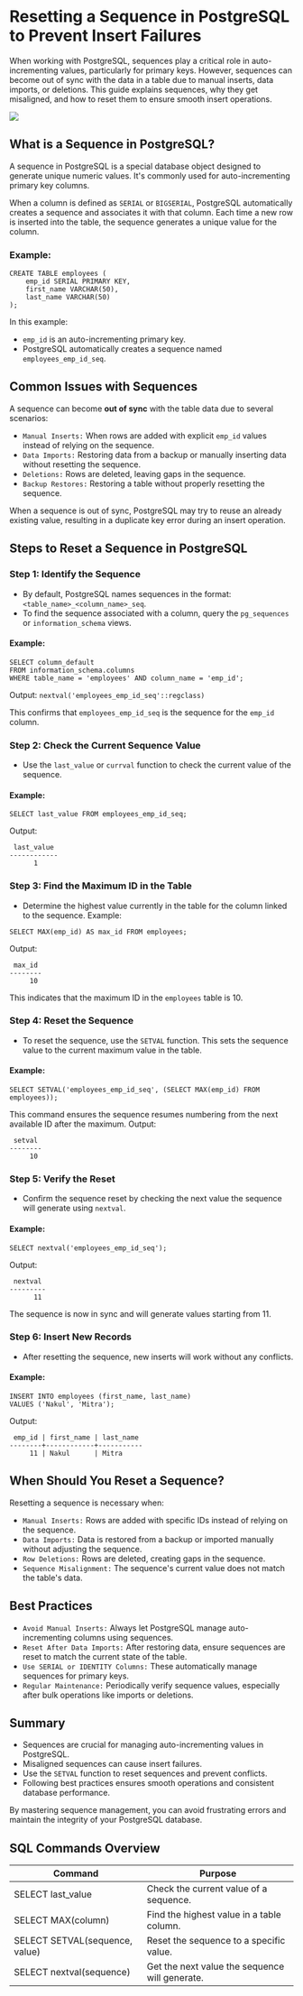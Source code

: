 # Resetting a Sequence in PostgreSQL to Prevent Insert Failures
When working with PostgreSQL, sequences play a critical role in auto-incrementing values, particularly for primary keys. However, sequences can become out of sync with the data in a table due to manual inserts, data imports, or deletions. This guide explains sequences, why they get misaligned, and how to reset them to ensure smooth insert operations.

[![](https://markdown-videos-api.jorgenkh.no/youtube/gwU9NQttUZ8)](https://youtu.be/gwU9NQttUZ8)

## What is a Sequence in PostgreSQL?
A sequence in PostgreSQL is a special database object designed to generate unique numeric values. It's commonly used for auto-incrementing primary key columns.

When a column is defined as `SERIAL` or `BIGSERIAL`, PostgreSQL automatically creates a sequence and associates it with that column. Each time a new row is inserted into the table, the sequence generates a unique value for the column.

### Example:
```
CREATE TABLE employees (
    emp_id SERIAL PRIMARY KEY,
    first_name VARCHAR(50),
    last_name VARCHAR(50)
);
```

In this example:
* `emp_id` is an auto-incrementing primary key.
* PostgreSQL automatically creates a sequence named `employees_emp_id_seq`.

## Common Issues with Sequences
A sequence can become **out of sync** with the table data due to several scenarios:
* `Manual Inserts:` When rows are added with explicit `emp_id` values instead of relying on the sequence.
* `Data Imports:` Restoring data from a backup or manually inserting data without resetting the sequence.
* `Deletions:` Rows are deleted, leaving gaps in the sequence.
* `Backup Restores:` Restoring a table without properly resetting the sequence.

When a sequence is out of sync, PostgreSQL may try to reuse an already existing value, resulting in a duplicate key error during an insert operation.

## Steps to Reset a Sequence in PostgreSQL
### Step 1: Identify the Sequence
* By default, PostgreSQL names sequences in the format: `<table_name>_<column_name>_seq`.
* To find the sequence associated with a column, query the `pg_sequences` or `information_schema` views.
#### Example:
```
SELECT column_default 
FROM information_schema.columns 
WHERE table_name = 'employees' AND column_name = 'emp_id';
```
Output: `nextval('employees_emp_id_seq'::regclass)`

This confirms that `employees_emp_id_seq` is the sequence for the `emp_id` column.

### Step 2: Check the Current Sequence Value
* Use the `last_value` or `currval` function to check the current value of the sequence.
#### Example:
```
SELECT last_value FROM employees_emp_id_seq;
```
Output:
```
 last_value
------------
      1
```

### Step 3: Find the Maximum ID in the Table
* Determine the highest value currently in the table for the column linked to the sequence.
Example:
```
SELECT MAX(emp_id) AS max_id FROM employees;
```
Output:
```
 max_id
--------
     10
```
This indicates that the maximum ID in the `employees` table is 10.

### Step 4: Reset the Sequence
* To reset the sequence, use the `SETVAL` function. This sets the sequence value to the current maximum value in the table.
#### Example:
```
SELECT SETVAL('employees_emp_id_seq', (SELECT MAX(emp_id) FROM employees));
```
This command ensures the sequence resumes numbering from the next available ID after the maximum.
Output:
```
 setval
--------
     10
```

### Step 5: Verify the Reset
* Confirm the sequence reset by checking the next value the sequence will generate using `nextval`.
#### Example:
```
SELECT nextval('employees_emp_id_seq');
```
Output:
```
 nextval
---------
      11
```
The sequence is now in sync and will generate values starting from 11.

### Step 6: Insert New Records
* After resetting the sequence, new inserts will work without any conflicts.
#### Example:
```
INSERT INTO employees (first_name, last_name)
VALUES ('Nakul', 'Mitra');
```
Output:
```
 emp_id | first_name | last_name
--------+------------+-----------
     11 | Nakul      | Mitra
```

## When Should You Reset a Sequence?
Resetting a sequence is necessary when:
* `Manual Inserts:` Rows are added with specific IDs instead of relying on the sequence.
* `Data Imports:` Data is restored from a backup or imported manually without adjusting the sequence.
* `Row Deletions:` Rows are deleted, creating gaps in the sequence.
* `Sequence Misalignment:` The sequence's current value does not match the table's data.

## Best Practices
* `Avoid Manual Inserts:` Always let PostgreSQL manage auto-incrementing columns using sequences.
* `Reset After Data Imports:` After restoring data, ensure sequences are reset to match the current state of the table.
* `Use SERIAL or IDENTITY Columns:` These automatically manage sequences for primary keys.
* `Regular Maintenance:` Periodically verify sequence values, especially after bulk operations like imports or deletions.

## Summary
* Sequences are crucial for managing auto-incrementing values in PostgreSQL.
* Misaligned sequences can cause insert failures.
* Use the `SETVAL` function to reset sequences and prevent conflicts.
* Following best practices ensures smooth operations and consistent database performance.

By mastering sequence management, you can avoid frustrating errors and maintain the integrity of your PostgreSQL database.

## SQL Commands Overview
| Command | Purpose |
|---------|---------|
| SELECT last_value | Check the current value of a sequence. |
| SELECT MAX(column) | Find the highest value in a table column. |
| SELECT SETVAL(sequence, value) | Reset the sequence to a specific value. |
| SELECT nextval(sequence) | Get the next value the sequence will generate. |
